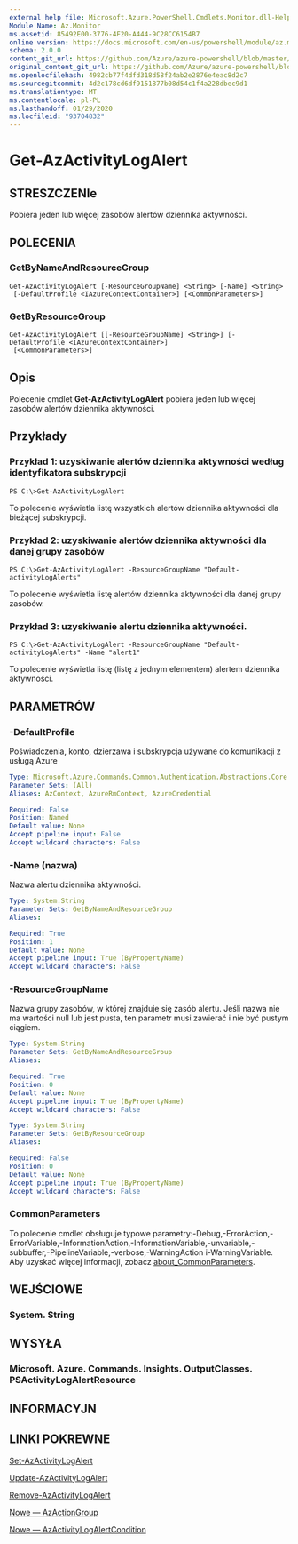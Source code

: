 ```yaml
---
external help file: Microsoft.Azure.PowerShell.Cmdlets.Monitor.dll-Help.xml
Module Name: Az.Monitor
ms.assetid: 85492E00-3776-4F20-A444-9C28CC6154B7
online version: https://docs.microsoft.com/en-us/powershell/module/az.monitor/get-azactivitylogalert
schema: 2.0.0
content_git_url: https://github.com/Azure/azure-powershell/blob/master/src/Monitor/Monitor/help/Get-AzActivityLogAlert.md
original_content_git_url: https://github.com/Azure/azure-powershell/blob/master/src/Monitor/Monitor/help/Get-AzActivityLogAlert.md
ms.openlocfilehash: 4982cb77f4dfd318d58f24ab2e2876e4eac8d2c7
ms.sourcegitcommit: 4d2c178cd6df9151877b08d54c1f4a228dbec9d1
ms.translationtype: MT
ms.contentlocale: pl-PL
ms.lasthandoff: 01/29/2020
ms.locfileid: "93704832"
---
```

# Get-AzActivityLogAlert

## STRESZCZENIe
Pobiera jeden lub więcej zasobów alertów dziennika aktywności.

## POLECENIA

### GetByNameAndResourceGroup
```
Get-AzActivityLogAlert [-ResourceGroupName] <String> [-Name] <String>
 [-DefaultProfile <IAzureContextContainer>] [<CommonParameters>]
```

### GetByResourceGroup
```
Get-AzActivityLogAlert [[-ResourceGroupName] <String>] [-DefaultProfile <IAzureContextContainer>]
 [<CommonParameters>]
```

## Opis
Polecenie cmdlet **Get-AzActivityLogAlert** pobiera jeden lub więcej zasobów alertów dziennika aktywności.

## Przykłady

### Przykład 1: uzyskiwanie alertów dziennika aktywności według identyfikatora subskrypcji
```
PS C:\>Get-AzActivityLogAlert
```

To polecenie wyświetla listę wszystkich alertów dziennika aktywności dla bieżącej subskrypcji.

### Przykład 2: uzyskiwanie alertów dziennika aktywności dla danej grupy zasobów
```
PS C:\>Get-AzActivityLogAlert -ResourceGroupName "Default-activityLogAlerts"
```

To polecenie wyświetla listę alertów dziennika aktywności dla danej grupy zasobów.

### Przykład 3: uzyskiwanie alertu dziennika aktywności.
```
PS C:\>Get-AzActivityLogAlert -ResourceGroupName "Default-activityLogAlerts" -Name "alert1"
```

To polecenie wyświetla listę (listę z jednym elementem) alertem dziennika aktywności.

## PARAMETRÓW

### -DefaultProfile
Poświadczenia, konto, dzierżawa i subskrypcja używane do komunikacji z usługą Azure

```yaml
Type: Microsoft.Azure.Commands.Common.Authentication.Abstractions.Core.IAzureContextContainer
Parameter Sets: (All)
Aliases: AzContext, AzureRmContext, AzureCredential

Required: False
Position: Named
Default value: None
Accept pipeline input: False
Accept wildcard characters: False
```

### -Name (nazwa)
Nazwa alertu dziennika aktywności.

```yaml
Type: System.String
Parameter Sets: GetByNameAndResourceGroup
Aliases:

Required: True
Position: 1
Default value: None
Accept pipeline input: True (ByPropertyName)
Accept wildcard characters: False
```

### -ResourceGroupName
Nazwa grupy zasobów, w której znajduje się zasób alertu.
Jeśli nazwa nie ma wartości null lub jest pusta, ten parametr musi zawierać i nie być pustym ciągiem.

```yaml
Type: System.String
Parameter Sets: GetByNameAndResourceGroup
Aliases:

Required: True
Position: 0
Default value: None
Accept pipeline input: True (ByPropertyName)
Accept wildcard characters: False
```

```yaml
Type: System.String
Parameter Sets: GetByResourceGroup
Aliases:

Required: False
Position: 0
Default value: None
Accept pipeline input: True (ByPropertyName)
Accept wildcard characters: False
```

### CommonParameters
To polecenie cmdlet obsługuje typowe parametry:-Debug,-ErrorAction,-ErrorVariable,-InformationAction,-InformationVariable,-unvariable,-subbuffer,-PipelineVariable,-verbose,-WarningAction i-WarningVariable. Aby uzyskać więcej informacji, zobacz [about_CommonParameters](https://go.microsoft.com/fwlink/?LinkID=113216).

## WEJŚCIOWE

### System. String

## WYSYŁA

### Microsoft. Azure. Commands. Insights. OutputClasses. PSActivityLogAlertResource

## INFORMACYJN

## LINKI POKREWNE

[Set-AzActivityLogAlert](./Set-AzActivityLogAlert.md)

[Update-AzActivityLogAlert](./Update-AzActivityLogAlert.md)

[Remove-AzActivityLogAlert](./Remove-AzActivityLogAlert.md)

[Nowe — AzActionGroup](./New-AzActionGroup.md)

[Nowe — AzActivityLogAlertCondition](./Get-AzActivityLogAlertCondition.md)
